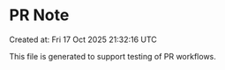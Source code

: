 # PR Note

Created at: Fri 17 Oct 2025 21:32:16 UTC

This file is generated to support testing of PR workflows.
